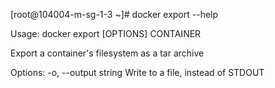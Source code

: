 [root@104004-m-sg-1-3 ~]# docker export --help

Usage:	docker export [OPTIONS] CONTAINER

Export a container's filesystem as a tar archive

Options:
  -o, --output string   Write to a file, instead of STDOUT